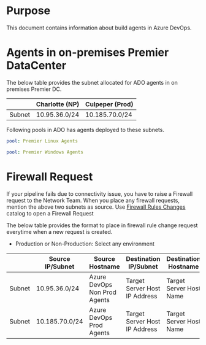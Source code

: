 # Purpose
This document contains information about build agents in Azure DevOps. 

# Agents in on-premises Premier DataCenter

The below table provides the subnet allocated for ADO agents in on premises Premier DC.  

|  | Charlotte (NP) | Culpeper (Prod)  |
|--|--|--|
| Subnet | 10.95.36.0/24 | 10.185.70.0/24 |

Following pools in ADO has agents deployed to these subnets.
```yaml
pool: Premier Linux Agents
```
```yaml
pool: Premier Windows Agents
```

# Firewall Request
If your pipeline fails due to connectivity issue, you have to raise a Firewall request to the Network Team.  When you place any firewall requests, mention the above two subnets as source. Use [Firewall Rules Changes](https://premierprod.service-now.com/premiernow?id=dept_cat_item&sys_id=ce0029b34f644a00f9c58b8d0210c7dc) catalog to open a Firewall Request 

The below table provides the format to place in firewall rule change request everytime when a new request is created.

- Production or Non-Production: Select any environment

|  | Source IP/Subnet | Source Hostname | Destination IP/Subnet | Destination Hostname | Destination Port | Description |
|--|--|--|--|--|--|--|
| Subnet | 10.95.36.0/24 | Azure DevOps Non Prod Agents | Target Server Host IP Address | Target Server Host Name | Destination Port | Allow Non Prod Agents |
| Subnet | 10.185.70.0/24 | Azure DevOps Prod Agents | Target Server Host IP Address | Target Server Host Name | Destination Port | Allow Prod Agents |

